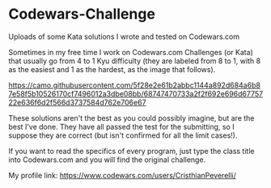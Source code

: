 # Codewars-Challenge
Uploads of some Kata solutions I wrote and tested on Codewars.com

Sometimes in my free time I work on Codewars.com Challenges (or Kata) that usually go from 4 to 1 Kyu difficulty (they are labeled from 8 to 1, with 8 as the easiest and 1 as the hardest, as the image that follows).

https://camo.githubusercontent.com/5f28e2e61b2abbc1144a892d684a6b87e58f5b10526170cf7496012a3dbe08bb/68747470733a2f2f692e696d6775722e636f6d2f566d3737584d762e706e67

These solutions aren't the best as you could possibly imagine, but are the best I've done. They have all passed the test for the submitting, so I suppose they are correct (but isn't confirmed for all the limit cases!).

If you want to read the specifics of every program, just type the class title into Codewars.com and you will find the original challenge. 

My profile link: https://www.codewars.com/users/CristhianPeverelli/

